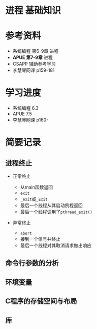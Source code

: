 <!--
 * @Author: yao fanghao
 * @Date: 2023-04-27 22:19:38
 * @LastEditTime: 2023-04-27 22:34:03
 * @LastEditors: yao fanghao
-->
# 进程 基础知识

# 参考资料

* 系统编程 第6-9章 进程
* **APUE 第7-9章** 进程
* CSAPP 辅助参考学习
* 李慧琴网课 p159-181

# 学习进度

* 系统编程 6.3
* APUE 7.5
* 李慧琴网课 p160-

# 简要记录

## 进程终止

* 正常终止
  * 从main函数返回
  * ```exit```
  * ```_exit```或```_Exit```
  * 最后一个线程从其启动例程返回
  * 最后一个线程调用了```pthread_exit()```
  
* 异常终止
  * ```abort```
  * 接到一个信号并终止
  * 最后一个线程对其取消请求做出响应

## 命令行参数的分析

## 环境变量

## C程序的存储空间与布局

## 库
